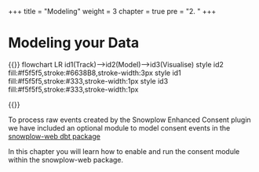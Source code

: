 +++
title = "Modeling"
weight = 3
chapter = true
pre = "2. "
+++

<!-- ### Chapter 2 -->

# Modeling your Data

{{<mermaid>}}
flowchart LR
    id1(Track)-->id2(Model)-->id3(Visualise)
    style id2 fill:#f5f5f5,stroke:#6638B8,stroke-width:3px
    style id1 fill:#f5f5f5,stroke:#333,stroke-width:1px
    style id3 fill:#f5f5f5,stroke:#333,stroke-width:1px

{{</mermaid >}}

To process raw events created by the Snowplow Enhanced Consent plugin we have included an optional module to model consent events in the [snowplow-web dbt package](https://hub.getdbt.com/snowplow/snowplow_web/latest/)

In this chapter you will learn how to enable and run the consent module within the snowplow-web package.
